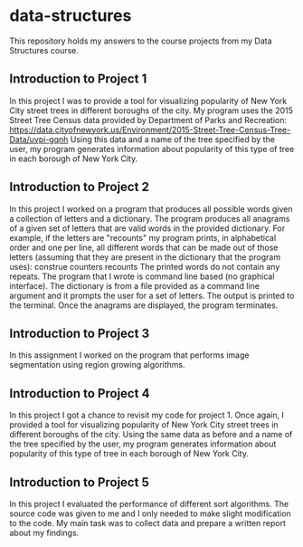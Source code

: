 # data-structures
This repository holds my answers to the course projects from my Data Structures course.


## Introduction to Project 1

In this project I was to provide a tool for visualizing popularity of New York City street trees in different boroughs of the city. My program uses the 2015 Street Tree Census data provided by Department of Parks and Recreation: https://data.cityofnewyork.us/Environment/2015-Street-Tree-Census-Tree-Data/uvpi-gqnh
Using this data and a name of the tree specified by the user, my program generates information about popularity of this type of tree in each borough of New York City.


## Introduction to Project 2

In this project I worked on a program that produces all possible words given a collection of letters and a dictionary. The program produces all anagrams of a given set of letters that are valid words in the provided dictionary. For example, if the letters are "recounts" my program prints, in alphabetical order and one per line, all different words that can be made out of those letters (assuming that they are present in the dictionary that the program uses):
  construe
  counters
  recounts
The printed words do not contain any repeats.
The program that I wrote is command line based (no graphical interface). The dictionary is from a file provided as a command line argument and it prompts the user for a set of letters. The output is printed to the terminal. Once the anagrams are displayed, the program terminates.


## Introduction to Project 3

In this assignment I worked on the program that performs image segmentation using region growing algorithms.


## Introduction to Project 4

In this project I got a chance to revisit my code for project 1. Once again, I provided a tool for visualizing popularity of New York City street trees in different boroughs of the city. Using the same data as before and a name of the tree specified by the user, my program generates information about popularity of this type of tree in each borough of New York City.


## Introduction to Project 5

In this project I evaluated the performance of different sort algorithms. The source code was given to me and I only needed to make slight modification to the code. My main task was to collect data and prepare a written report about my findings.
